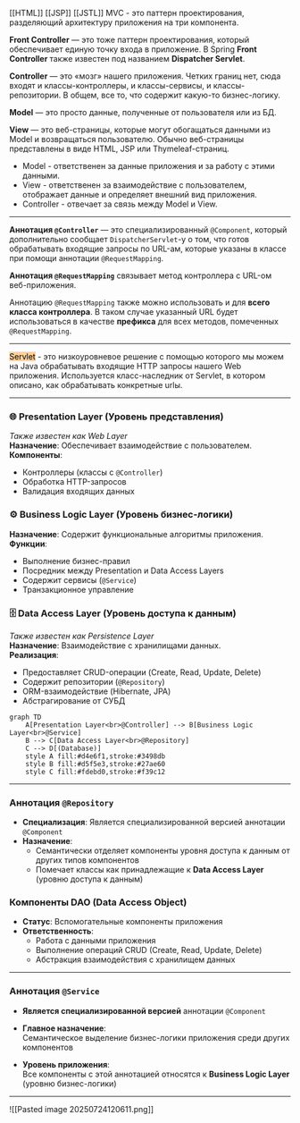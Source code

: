 [[HTML]]
[[JSP]]
[[JSTL]]
MVC - это паттерн проектирования, разделяющий архитектуру приложения на три компонента.

**Front Controller** — это тоже паттерн проектирования, который обеспечивает единую точку входа в приложение. В Spring **Front Controller** также известен под названием **Dispatcher Servlet**.

**Controller** — это «мозг» нашего приложения. Четких границ нет, сюда входят и классы-контроллеры, и классы-сервисы, и классы-репозитории. В общем, все то, что содержит какую-то бизнес-логику.

**Model** — это просто данные, полученные от пользователя или из БД.

**View** — это веб-страницы, которые могут обогащаться данными из Model и возвращаться пользователю. Обычно веб-страницы представлены в виде HTML, JSP или Thymeleaf-страниц.

- Model - ответственен за данные приложения и за работу с этими данными.
- View - ответственен за взаимодействие с пользователем, отображает данные и определяет внешний вид приложения.
- Controller - отвечает за связь между Model и View.

---

**Аннотация `@Controller`** — это специализированный `@Component`, который дополнительно сообщает `DispatcherServlet`-у о том, что готов обрабатывать входящие запросы по URL-ам, которые указаны в классе при помощи аннотации `@RequestMapping`.

**Аннотация `@RequestMapping`** связывает метод контроллера с URL-ом веб-приложения.

Аннотацию `@RequestMapping` также можно использовать и для **всего класса контроллера**. В таком случае указанный URL будет использоваться в качестве **префикса** для всех методов, помеченных `@RequestMapping`.

---

<mark style="background: #FFB86CA6;">Servlet</mark> - это низкоуровневое решение с помощью которого мы можем на Java обрабатывать входящие HTTP запросы нашего Web приложения. Используется класс-наследник от Servlet, в котором описано, как обрабатывать конкретные urlы.

---
### 🌐 Presentation Layer (Уровень представления)
*Также известен как Web Layer*  
**Назначение**: Обеспечивает взаимодействие с пользователем.  
**Компоненты**:  
- Контроллеры (классы с `@Controller`)  
- Обработка HTTP-запросов  
- Валидация входящих данных  

### ⚙️ Business Logic Layer (Уровень бизнес-логики)
**Назначение**: Содержит функциональные алгоритмы приложения.  
**Функции**:  
- Выполнение бизнес-правил  
- Посредник между Presentation и Data Access Layers  
- Содержит сервисы (`@Service`)  
- Транзакционное управление  

### 🗄️ Data Access Layer (Уровень доступа к данным)
*Также известен как Persistence Layer*  
**Назначение**: Взаимодействие с хранилищами данных.  
**Реализация**:  
- Предоставляет CRUD-операции (Create, Read, Update, Delete)  
- Содержит репозитории (`@Repository`)  
- ORM-взаимодействие (Hibernate, JPA)  
- Абстрагирование от СУБД

```mermaid
graph TD
    A[Presentation Layer<br>@Controller] --> B[Business Logic Layer<br>@Service]
    B --> C[Data Access Layer<br>@Repository]
    C --> D[(Database)]
    style A fill:#d4e6f1,stroke:#3498db
    style B fill:#d5f5e3,stroke:#27ae60
    style C fill:#fdebd0,stroke:#f39c12
```
---
### Аннотация `@Repository`
- **Специализация**: Является специализированной версией аннотации `@Component`
- **Назначение**: 
  - Семантически отделяет компоненты уровня доступа к данным от других типов компонентов
  - Помечает классы как принадлежащие к **Data Access Layer** (уровню доступа к данным)

### Компоненты DAO (Data Access Object)
- **Статус**: Вспомогательные компоненты приложения
- **Ответственность**: 
  - Работа с данными приложения
  - Выполнение операций CRUD (Create, Read, Update, Delete)
  - Абстракция взаимодействия с хранилищем данных


---

### Аннотация `@Service`

- **Является специализированной версией** аннотации `@Component`
    
- **Главное назначение**:  
    Семантическое выделение бизнес-логики приложения среди других компонентов
    
- **Уровень приложения**:  
    Все компоненты с этой аннотацией относятся к **Business Logic Layer** (уровню бизнес-логики)

---

![[Pasted image 20250724120611.png]]